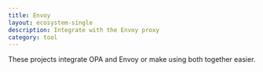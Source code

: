 ```yaml
---
title: Envoy
layout: ecosystem-single
description: Integrate with the Envoy proxy
category: tool
---
```


These projects integrate OPA and Envoy or make using both together easier.
